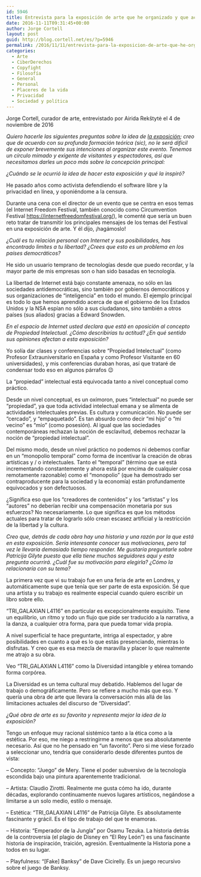 ```yaml
---
id: 5946
title: Entrevista para la exposición de arte que he organizado y que actualmente se muestra en Kaunas, Lituania
date: 2016-11-11T09:31:45+00:00
author: Jorge Cortell
layout: post
guid: http://blog.cortell.net/es/?p=5946
permalink: /2016/11/11/entrevista-para-la-exposicion-de-arte-que-he-organizado-y-que-actualmente-se-muestra-en-kaunas-lituania/
categories:
  - Arte
  - CiberDerechos
  - Copyfight
  - Filosofí­a
  - General
  - Personal
  - Placeres de la vida
  - Privacidad
  - Sociedad y polí­tica
---
```

Jorge Cortell, curador de arte, entrevistado por Airida Rekštytė el 4 de noviembre de 2016

_Quiero hacerle las siguientes preguntas sobre la idea de [la exposición](http://netfreedomart.surge.sh/); creo que de acuerdo con su profunda formación teórica (sic), no le será difícil de exponer brevemente sus intenciones al organizar este evento. Tenemos un círculo mimado y exigente de visitantes y espectadores, así que necesitamos darles un poco más sobre la concepción principal:_

_¿Cuándo se le ocurrió la idea de hacer esta exposición y qué la inspiró?_
  
He pasado años como activista defendiendo el software libre y la privacidad en línea, y oponiéndome a la censura.
  
Durante una cena con el director de un evento que se centra en esos temas (el Internet Freedom Festival, también conocido como Circumvention Festival https://internetfreedomfestival.org/), le comenté que sería un buen reto tratar de transmitir los principales mensajes de los temas del Festival en una exposición de arte. Y él dijo, ¡hagámoslo!

_¿Cuál es tu relación personal con Internet y sus posibilidades, has encontrado limites a tu libertad? ¿Crees que esto es un problema en los países democráticos?_
  
He sido un usuario temprano de tecnologías desde que puedo recordar, y la mayor parte de mis empresas son o han sido basadas en tecnología.
  
La libertad de Internet está bajo constante amenaza, no sólo en las sociedades antidemocráticas, sino también por gobiernos democráticos y sus organizaciones de &#8220;inteligencia&#8221; en todo el mundo. El ejemplo principal es todo lo que hemos aprendido acerca de que el gobierno de los Estados Unidos y la NSA espían no sólo a sus ciudadanos, sino también a otros países (sus aliados) gracias a Edward Snowden.

_En el espacio de Internet usted declara que está en oposición al concepto de Propiedad Intelectual. ¿Cómo describirías tu actitud? ¿En qué sentido sus opiniones afectan a esta exposición?_
  
Yo solía dar clases y conferencias sobre “Propiedad Intelectual” (como Profesor Extrauniversitario en España y como Profesor Visitante en 60 universidades), y mis conferencias duraban horas, así que trataré de condensar todo eso en algunos párrafos 😉
  
La &#8220;propiedad&#8221; intelectual está equivocada tanto a nivel conceptual como práctico.
  
Desde un nivel conceptual, es un oxímoron, pues &#8220;intelectual&#8221; no puede ser &#8220;propiedad&#8221;, ya que toda actividad intelectual emana y se alimenta de actividades intelectuales previas. Es cultura y comunicación. No puede ser &#8220;cercado&#8221;, y &#8220;empaquetado&#8221;. Es tan absurdo como decir &#8220;mi hijo&#8221; o &#8220;mi vecino&#8221; es &#8220;mío&#8221; (como posesión). Al igual que las sociedades contemporáneas rechazan la noción de esclavitud, debemos rechazar la noción de &#8220;propiedad intelectual&#8221;.
  
Del mismo modo, desde un nivel práctico no podemos ni debemos confiar en un &#8220;monopolio temporal&#8221; como forma de incentivar la creación de obras artísticas y / o intelectuales. Tanto el &#8220;temporal&#8221; (término que se está incrementando constantemente y ahora está por encima de cualquier cosa remotamente razonable) como el &#8220;monopolio&#8221; (que ha demostrado ser contraproducente para la sociedad y la economía) están profundamente equivocados y son defectuosos.
  
¿Significa eso que los &#8220;creadores de contenidos&#8221; y los &#8220;artistas&#8221; y los &#8220;autores&#8221; no deberían recibir una compensación monetaria por sus esfuerzos? No necesariamente. Lo que significa es que los métodos actuales para tratar de lograrlo sólo crean escasez artificial y la restricción de la libertad y la cultura.

_Creo que, detrás de cada obra hay una historia y una razón por la que está en esta exposición. Sería interesante conocer sus motivaciones, pero tal vez le llevaría demasiado tiempo responder. Me gustaría preguntarle sobre Patricija Gilyte puesto que ella tiene muchos seguidores aquí y esta pregunta ocurrirá. ¿Cuál fue su motivación para elegirla? ¿Cómo la relacionaría con su tema?_
  
La primera vez que vi su trabajo fue en una feria de arte en Londres, y automáticamente supe que tenía que ser parte de esta exposición. Sé que una artista y su trabajo es realmente especial cuando quiero escribir un libro sobre ello.
  
&#8220;TRI_GALAXIAN L4116&#8221; en particular es excepcionalmente exquisito. Tiene un equilibrio, un ritmo y todo un flujo que pide ser traducido a la narrativa, a la danza, a cualquier otra forma, para que pueda tomar vida propia.
  
A nivel superficial te hace preguntarte, intriga al espectador, y abre posibilidades en cuanto a qué es lo que estás presenciando, mientras lo disfrutas. Y creo que es esa mezcla de maravilla y placer lo que realmente me atrajo a su obra.
  
Veo &#8220;TRI_GALAXIAN L4116&#8221; como la Diversidad intangible y etérea tomando forma corpórea.
  
La Diversidad es un tema cultural muy debatido. Hablemos del lugar de trabajo o demográficamente. Pero se refiere a mucho más que eso. Y quería una obra de arte que llevara la conversación más allá de las limitaciones actuales del discurso de &#8220;Diversidad&#8221;.

_¿Qué obra de arte es su favorita y representa mejor la idea de la exposición?_
  
Tengo un enfoque muy racional sistémico tanto a la ética como a la estética. Por eso, me niego a restringirme a menos que sea absolutamente necesario. Así que no he pensado en &#8220;un favorito&#8221;. Pero si me viese forzado a seleccionar uno, tendría que considerarlo desde diferentes puntos de vista:

&#8211; Concepto: &#8220;Juego&#8221; de Mery. Tiene el poder subversivo de la tecnología escondida bajo una pintura aparentemente tradicional.
  
&#8211; Artista: Claudio Zirotti. Realmente me gusta cómo ha ido, durante décadas, explorando continuamente nuevos lugares artísticos, negándose a limitarse a un solo medio, estilo o mensaje.
  
&#8211; Estética: &#8220;TRI_GALAXIAN L4116&#8221; de Patricija Gilyte. Es absolutamente fascinante y grácil. Es el tipo de trabajo del que te enamoras.
  
&#8211; Historia: &#8220;Emperador de la Jungla” por Osamu Tezuka. La historia detrás de la controversia (el plagio de Disney en &#8220;El Rey León&#8221;) es una fascinante historia de inspiración, traición, agresión. Eventualmente la Historia pone a todos en su lugar.
  
&#8211; Playfulness: &#8220;[Fake] Banksy&#8221; de Dave Cicirelly. Es un juego recursivo sobre el juego de Banksy.